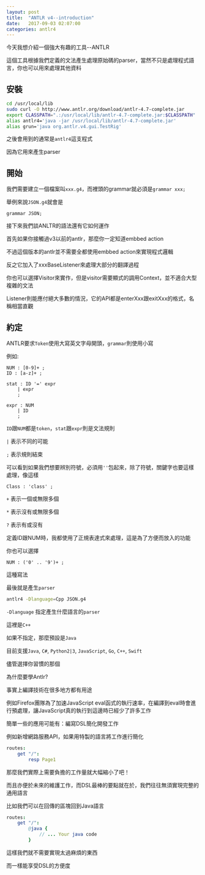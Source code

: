 ```yaml
---
layout: post
title:  "ANTLR v4--introduction"
date:   2017-09-03 02:07:00
categories: antlr4
---
```


今天我想介紹一個強大有趣的工具--ANTLR

這個工具根據我們定義的文法產生處理原始碼的parser，當然不只是處理程式語言，你也可以用來處理其他資料

## 安裝
```bash
cd /usr/local/lib
sudo curl -O http://www.antlr.org/download/antlr-4.7-complete.jar
export CLASSPATH=".:/usr/local/lib/antlr-4.7-complete.jar:$CLASSPATH"
alias antlr4='java -jar /usr/local/lib/antlr-4.7-complete.jar'
alias grun='java org.antlr.v4.gui.TestRig'
```
之後會用到的通常是`antlr4`這支程式

因為它用來產生parser

## 開始

我們需要建立一個檔案叫`xxx.g4`，而裡頭的grammar就必須是`grammar xxx;`

舉例來說`JSON.g4`就會是
```antlr4
grammar JSON;
```

接下來我們談ANLTR的語法還有它如何運作

首先如果你接觸過v3以前的antlr，那麼你一定知道embbed action

不過這個版本的antlr並不需要全都使用embbed action來實現程式邏輯



反之它加入了xxxBaseListener來處理大部分的翻譯過程

你也可以選擇Visitor來實作，但是visitor需要顯式的調用Context，並不適合大型複雜的文法

Listener則能應付絕大多數的情況，它的API都是enterXxx跟exitXxx的格式，名稱相當直觀

## 約定

ANTLR要求`Token`使用大寫英文字母開頭，`grammar`則使用小寫

例如:
```antlr4
NUM : [0-9]+ ;
ID : [a-z]+ ;

stat : ID '=' expr
    | expr
    ;

expr : NUM
    | ID
    ;
```
`ID`跟`NUM`都是`token`，`stat`跟`expr`則是文法規則

`|` 表示不同的可能

`;` 表示規則結束



可以看到如果我們想要辨別符號，必須用`''`包起來，除了符號，關鍵字也要這樣處理，像這樣
```antlr4
Class : 'class' ;
```

`+` 表示一個或無限多個

`*` 表示沒有或無限多個

`?` 表示有或沒有



定義ID跟NUM時，我都使用了正規表達式來處理，這是為了方便而放入的功能

你也可以選擇
```antlr4
NUM : ('0' .. '9')+ ;
```
這種寫法



最後就是產生`parser`
```bash
antlr4 -Dlanguage=Cpp JSON.g4
```
`-Dlanguage` 指定產生什麼語言的`parser`

這裡是`C++`

如果不指定，那麼預設是`Java`

目前支援`Java`, `C#`, `Python2|3`, `JavaScript`, `Go`, `C++`, `Swift`

儘管選擇你習慣的那個



為什麼要學Antlr?

事實上編譯技術在很多地方都有用途

例如Firefox團隊為了加速JavaScript eval函式的執行速率，在編譯到eval時會進行預處理，讓JavaScript真的執行到這邊時已經少了許多工作

簡單一些的應用可能有：編寫DSL簡化開發工作

例如新增網路服務API，如果用特製的語言將工作進行簡化

```nim
routes:
    get "/":
        resp Page1
```

那麼我們實際上需要負擔的工作量就大幅縮小了吧！

而且亦便於未來的維護工作，而DSL最棒的要點就在於，我們往往無須實現完整的通用語言

比如我們可以在回傳的區塊回到Java語言

```nim
routes:
    get "/":
        @java {
            // ... Your java code
        }
```

這樣我們就不需要實現太過麻煩的東西

而一樣能享受DSL的方便度